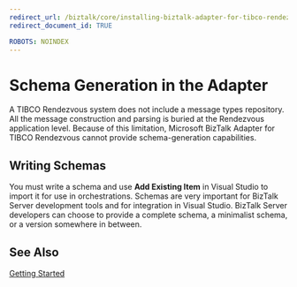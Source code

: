 ```yaml
---
redirect_url: /biztalk/core/installing-biztalk-adapter-for-tibco-rendezvous/
redirect_document_id: TRUE

ROBOTS: NOINDEX
--- 
```


# Schema Generation in the Adapter
A TIBCO Rendezvous system does not include a message types repository. All the message construction and parsing is buried at the Rendezvous application level. Because of this limitation, Microsoft BizTalk Adapter for TIBCO Rendezvous cannot provide schema-generation capabilities.  
  
## Writing Schemas  
 You must write a schema and use **Add Existing Item** in Visual Studio to import it for use in orchestrations. Schemas are very important for BizTalk Server development tools and for integration in Visual Studio. BizTalk Server developers can choose to provide a complete schema, a minimalist schema, or a version somewhere in between.  
  
## See Also  
 [Getting Started](../core/getting-started-with-biztalk-adapter-for-tibco-rendezvous.md)